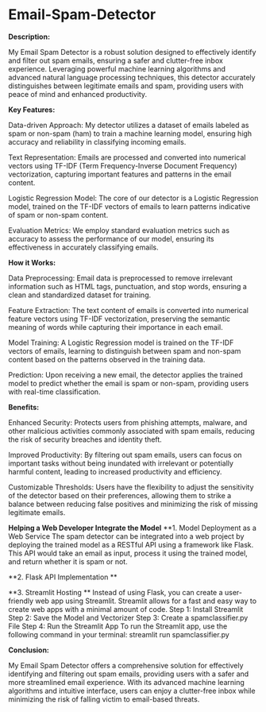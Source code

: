 # Email-Spam-Detector

**Description:**

My Email Spam Detector is a robust solution designed to effectively identify and filter out spam emails, ensuring a safer and clutter-free inbox experience. Leveraging powerful machine learning algorithms and advanced natural language processing techniques, this detector accurately distinguishes between legitimate emails and spam, providing users with peace of mind and enhanced productivity.

**Key Features:**

Data-driven Approach: My detector utilizes a dataset of emails labeled as spam or non-spam (ham) to train a machine learning model, ensuring high accuracy and reliability in classifying incoming emails.

Text Representation: Emails are processed and converted into numerical vectors using TF-IDF (Term Frequency-Inverse Document Frequency) vectorization, capturing important features and patterns in the email content.

Logistic Regression Model: The core of our detector is a Logistic Regression model, trained on the TF-IDF vectors of emails to learn patterns indicative of spam or non-spam content.

Evaluation Metrics: We employ standard evaluation metrics such as accuracy to assess the performance of our model, ensuring its effectiveness in accurately classifying emails.

**How it Works:**

Data Preprocessing: Email data is preprocessed to remove irrelevant information such as HTML tags, punctuation, and stop words, ensuring a clean and standardized dataset for training.

Feature Extraction: The text content of emails is converted into numerical feature vectors using TF-IDF vectorization, preserving the semantic meaning of words while capturing their importance in each email.

Model Training: A Logistic Regression model is trained on the TF-IDF vectors of emails, learning to distinguish between spam and non-spam content based on the patterns observed in the training data.

Prediction: Upon receiving a new email, the detector applies the trained model to predict whether the email is spam or non-spam, providing users with real-time classification.

**Benefits:**

Enhanced Security: Protects users from phishing attempts, malware, and other malicious activities commonly associated with spam emails, reducing the risk of security breaches and identity theft.

Improved Productivity: By filtering out spam emails, users can focus on important tasks without being inundated with irrelevant or potentially harmful content, leading to increased productivity and efficiency.

Customizable Thresholds: Users have the flexibility to adjust the sensitivity of the detector based on their preferences, allowing them to strike a balance between reducing false positives and minimizing the risk of missing legitimate emails.

**Helping a Web Developer Integrate the Model**
**1. Model Deployment as a Web Service
The spam detector can be integrated into a web project by deploying the trained model as a RESTful API using a framework like Flask. This API would take an email as input, process it using the trained model, and return whether it is spam or not.

**2. Flask API Implementation 
**

**3. Streamlit Hosting
**
Instead of using Flask, you can create a user-friendly web app using Streamlit. Streamlit allows for a fast and easy way to create web apps with a minimal amount of code.
Step 1: Install Streamlit
Step 2: Save the Model and Vectorizer
Step 3: Create a spamclassifier.py File
Step 4: Run the Streamlit App
To run the Streamlit app, use the following command in your terminal:
streamlit run spamclassifier.py


**Conclusion:**

My Email Spam Detector offers a comprehensive solution for effectively identifying and filtering out spam emails, providing users with a safer and more streamlined email experience. With its advanced machine learning algorithms and intuitive interface, users can enjoy a clutter-free inbox while minimizing the risk of falling victim to email-based threats.

